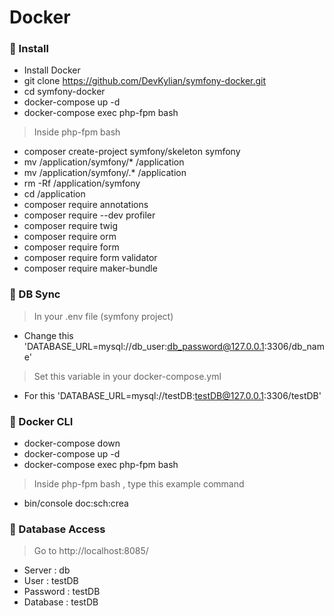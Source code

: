 # Docker

### 📌 Install
- Install Docker
- git clone https://github.com/DevKylian/symfony-docker.git
- cd symfony-docker
- docker-compose up -d 
- docker-compose exec php-fpm bash
> Inside php-fpm bash
- composer create-project symfony/skeleton symfony
- mv /application/symfony/* /application
- mv /application/symfony/.* /application
- rm -Rf /application/symfony
- cd /application
- composer require annotations
- composer require --dev profiler
- composer require twig
- composer require orm
- composer require form
- composer require form validator
- composer require maker-bundle

### 📌 DB Sync
> In your .env file (symfony project)
- Change this 'DATABASE_URL=mysql://db_user:db_password@127.0.0.1:3306/db_name'
> Set this variable in your docker-compose.yml
- For this 'DATABASE_URL=mysql://testDB:testDB@127.0.0.1:3306/testDB'

### 📌 Docker CLI
- docker-compose down
- docker-compose up -d
- docker-compose exec php-fpm bash
> Inside php-fpm bash , type this example command
- bin/console doc:sch:crea

### 📌 Database Access
> Go to http://localhost:8085/
- Server : db
- User : testDB
- Password : testDB
- Database : testDB
